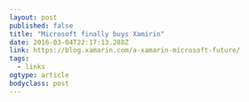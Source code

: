 ```yaml
---
layout: post 
published: false 
title: "Microsoft finally buys Xamirin" 
date: 2016-03-04T22:17:13.288Z 
link: https://blog.xamarin.com/a-xamarin-microsoft-future/ 
tags:
  - links
ogtype: article 
bodyclass: post 
---
```


